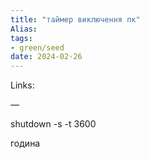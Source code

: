 ```yaml
---
title: "таймер виключення пк"
Alias: 
tags:
- green/seed
date: 2024-02-26
---
```

Links:  

—

shutdown -s -t 3600

година